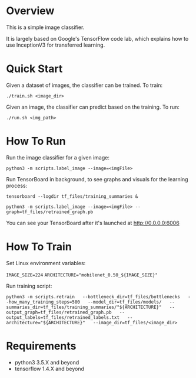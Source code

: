 # Overview
This is a simple image classifier.

It is largely based on Google's TensorFlow code lab, which explains how to use
InceptionV3 for transferred learning.

# Quick Start
Given a dataset of images, the classifier can be trained. To train:

``
./train.sh <image_dir>
``

Given an image, the classifier can predict based on the training. To run:

``
./run.sh <img_path>
``

# How To Run
Run the image classifier for a given image:

``
python3 -m scripts.label_image --image=<imgFile>
``

Run TensorBoard in background, to see graphs and visuals for the learning process:

``
tensorboard --logdir tf_files/training_summaries &
``

``
python3 -m scripts.label_image --image=<imgFile> --graph=tf_files/retrained_graph.pb
``

You can see your TensorBoard after it's launched at http://0.0.0.0:6006

# How To Train
Set Linux environment variables:

``
IMAGE_SIZE=224
``
``
ARCHITECTURE="mobilenet_0.50_${IMAGE_SIZE}"
``


Run training script:

``
python3 -m scripts.retrain   --bottleneck_dir=tf_files/bottlenecks   --how_many_training_steps=500   --model_dir=tf_files/models/   --summaries_dir=tf_files/training_summaries/"${ARCHITECTURE}"   --output_graph=tf_files/retrained_graph.pb   --output_labels=tf_files/retrained_labels.txt   --architecture="${ARCHITECTURE}"   --image_dir=tf_files/<image_dir>
``

# Requirements
- python3 3.5.X and beyond
- tensorflow 1.4.X and beyond

